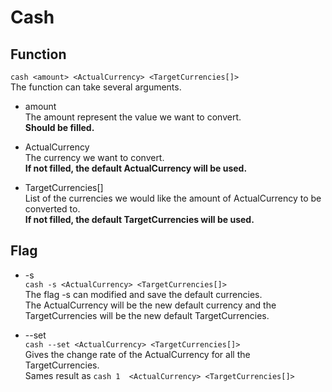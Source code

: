 # Cash


## Function
`cash <amount> <ActualCurrency> <TargetCurrencies[]>`      
  The function can take several arguments.

* amount    
  The amount represent the value we want to convert.       
  **Should be filled.**

* ActualCurrency   
  The currency we want to convert.     
  **If not filled, the default ActualCurrency will be used.**

* TargetCurrencies[]        
  List of the currencies we would like the amount of ActualCurrency to be converted to.      
  **If not filled, the default TargetCurrencies will be used.**

## Flag

* -s      
  `cash -s <ActualCurrency> <TargetCurrencies[]>`   
  The flag -s can modified and save the default currencies.     
  The ActualCurrency will be the new default currency and the TargetCurrencies will be the new default TargetCurrencies.
  
 
* --set       
  `cash --set <ActualCurrency> <TargetCurrencies[]>`   
  Gives the change rate of the ActualCurrency for all the TargetCurrencies.    
  Sames result as `cash 1  <ActualCurrency> <TargetCurrencies[]>`
